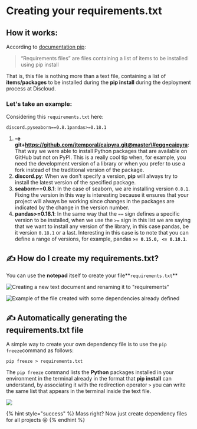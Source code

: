 # Creating your requirements.txt

## How it works: <a id="how-it-works"></a>

According to [documentation pip](https://pip.pypa.io/en/stable/user_guide/#requirements-files):

> “Requirements files” are files containing a list of items to be installed using pip install

That is, this file is nothing more than a text file, containing a list of **items/packages** to be installed during the **pip install** during the deployment process at Discloud.

### Let's take an example: <a id="example"></a>

 Considering this `requirements.txt` here:

```text
discord.pyseaborn==0.8.1pandas>=0.18.1
```

1.  **-e git+https://github.com/jtemporal/caipyra.git@master\#egg=caipyra**: That way we were able to install Python packages that are available on GitHub but not on PyPI. This is a really cool tip when, for example, you need the development version of a library or when you prefer to use a fork instead of the traditional version of the package.
2. **discord.py**: When we don't specify a version, **pip** will always try to install the latest version of the specified package.
3. **seaborn==0.8.1**: In the case of seaborn, we are installing version `0.8.1`. Fixing the version in this way is interesting because it ensures that your project will always be working since changes in the packages are indicated by the change in the version number.
4.  **pandas&gt;=0.18.1**: In the same way that the `==` sign defines a specific version to be installed, when we use the `>=` sign in this list we are saying that we want to install any version of the library, in this case pandas, be it version `0.18.1` or a last. Interesting in this case is to note that you can define a range of versions, for example, pandas **`>= 0.15.0, <= 0.18.1`**.

## ✍ How do I create my requirements.txt? <a id="how-do-i-create-my-requirements"></a>

You can use the **notepad** itself to create your file**`requirements.txt`**

![Creating a new text document and renaming it to &quot;requirements&quot;](https://gblobscdn.gitbook.com/assets%2F-LmveSmUr3rXxq5cvnW5%2F-Lo37pedEcHScUREaiNT%2F-Lo38VUKQA6g1lawDZuX%2Fimage.png?alt=media&token=1e154379-88a8-45b0-9c44-12d9e9239332)

![Example of the file created with some dependencies already defined](https://gblobscdn.gitbook.com/assets%2F-LmveSmUr3rXxq5cvnW5%2F-Lo37pedEcHScUREaiNT%2F-Lo38ccqqArRdA8v0lY7%2Fimage.png?alt=media&token=28e6e8be-b2bc-4185-986e-c09c075a3e4a)

## ✍ Automatically generating the requirements.txt file <a id="automatically-generating-the-requirements-file"></a>

A simple way to create your own dependency file is to use the `pip freeze`command as follows:

```text
pip freeze > requirements.txt
```

The `pip freeze` command lists the **Python** packages installed in your environment in the terminal already in the format that **pip install** can understand, by associating it with the redirection operator `>` you can write the same list that appears in the terminal inside the text file.

![](https://gblobscdn.gitbook.com/assets%2F-LmveSmUr3rXxq5cvnW5%2F-LqNJ2UAwWkmlo9zRSd_%2F-LqNJ4Kl4FXgmGC47AdD%2FCapturar.PNG?alt=media&token=14e0645b-483a-4b18-85b3-4fdf1c8a0cd2)

{% hint style="success" %}
Mass right? Now just create dependency files for all projects 😜
{% endhint %}

